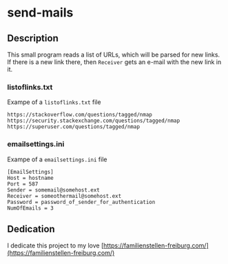 # send-mails

## Description
This small program reads a list of URLs, which will be parsed for new links. If there is a new link there, then `Receiver` gets an e-mail with the new link in it.

### listoflinks.txt

Exampe of a `listoflinks.txt` file
```
https://stackoverflow.com/questions/tagged/nmap
https://security.stackexchange.com/questions/tagged/nmap
https://superuser.com/questions/tagged/nmap

```

### emailsettings.ini

Exampe of a `emailsettings.ini` file

```
[EmailSettings]
Host = hostname
Port = 587
Sender = somemail@somehost.ext
Receiver = someothermail@somehost.ext
Password = password_of_sender_for_authentication
NumOfEmails = 3
```

## Dedication

I dedicate this project to my love
[https://familienstellen-freiburg.com/](https://familienstellen-freiburg.com/)